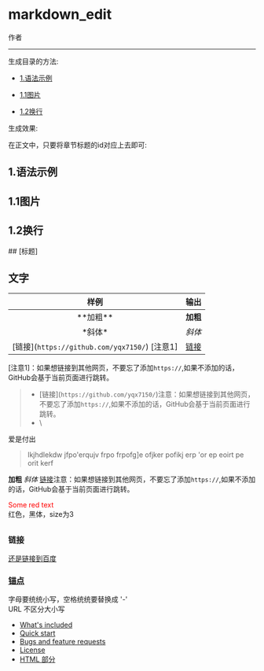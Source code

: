 # markdown_edit
  
作者

----
生成目录的方法:

* [1.语法示例](#1)

* [1.1图片](#1.1)

* [1.2换行](#1.2)

生成效果:

在正文中，只要将章节标题的id对应上去即可:

<h2 id="1">1.语法示例</h1>

<h2 id="2">1.1图片</h2>

<h2 id="3">1.2换行</h3>
## [标题]


## 文字

|    样例    |   输出  | 
| :-------:  | :--------:| 
| \*\*加粗** | **加粗**  | 
| \*斜体*    | *斜体* | 
| \[链接](`https://github.com/yqx7150/`) [注意1]  | [链接](https://github.com/yqx7150/) | 

[注意1]：如果想链接到其他网页，不要忘了添加`https://`,如果不添加的话，GitHub会基于当前页面进行跳转。

>* \[链接](`https://github.com/yqx7150/`)注意：如果想链接到其他网页，不要忘了添加`https://`,如果不添加的话，GitHub会基于当前页面进行跳转。
>* \

爱是付出

>lkjhdlekdw jfpo'erqujv frpo frpofg]e
ofjker pofikj erp
'or ep
eoirt pe
orit kerf
>
**加粗** 
*斜体* 
[链接](https://github.com/yqx7150/)注意：如果想链接到其他网页，不要忘了添加`https://`,如果不添加的话，GitHub会基于当前页面进行跳转。

<span style="color: red"> Some red text </span>      
           <span color='red'  size=3 face="黑体">  红色，黑体，size为3 </span> 
## 


### 链接
[还是链接到百度][1]

[1]:https://www.baidu.com 
### [锚点]
字母要统统小写，空格统统要替换成 '-'  
URL 不区分大小写   

- [What's included](#whats-included)
- [Quick start](#quick-start)
- [Bugs and feature requests](#bugs-and-feature-requests)
- [License](#license)
- [HTML 部分](#html-部分)

[锚点]:https://www.jianshu.com/p/baa5aaab4018
[标题]:https://www.jianshu.com/p/63ff519e90e4

